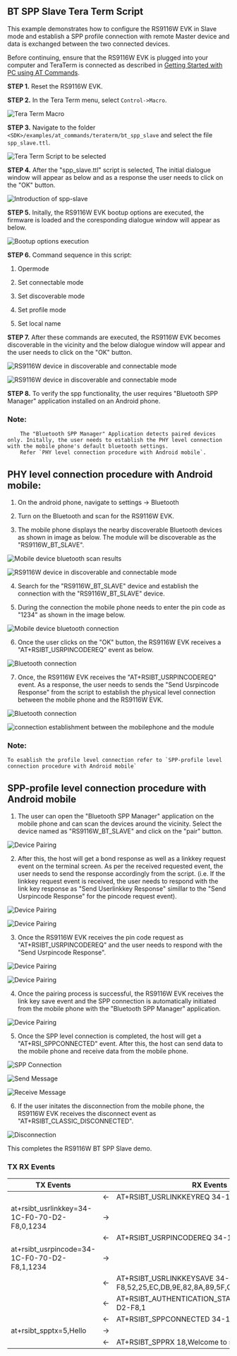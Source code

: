 ## BT SPP Slave Tera Term Script

This example demonstrates how to configure the RS9116W EVK in Slave mode and establish a SPP profile connection with remote Master device and data is exchanged between the two connected devices.

Before continuing, ensure that the RS9116W EVK is plugged into your computer and TeraTerm is connected as described in [Getting Started with PC using AT Commands](http://docs.silabs.com/rs9116-wiseconnect/2.4/wifibt-wc-getting-started-with-pc/). 

**STEP 1.** Reset the RS9116W EVK.

**STEP 2.** In the Tera Term menu, select `Control->Macro`.

![Tera Term Macro](./resources/tera-term-macro.png)

**STEP 3.** Navigate to the folder `<SDK>/examples/at_commands/teraterm/bt_spp_slave` and select the file `spp_slave.ttl`.

![Tera Term Script to be selected](./resources/tera-term-scripts-spp-slave.png)

**STEP 4.**  After the "spp_slave.ttl" script is selected,  The initial dialogue window will appear as below and as a response the user needs to click on the "OK" button.

![Introduction of spp-slave](./resources/introduction-spp-slave.png)

**STEP 5.** Initally, the RS9116W EVK bootup options are executed, the firmware is loaded and the coresponding dialogue window will appear as below.  

![Bootup options execution](./resources/bootup-options.png)

**STEP 6.**  Command sequence in this script:

1. Opermode

2. Set connectable mode

3. Set discoverable mode

4. Set profile mode

5. Set local name

**STEP 7.** After these commands are executed, the RS9116W EVK becomes discoverable in the vicinity and the below dialogue window will appear and the user needs to click on the "OK" button.

![RS9116W device in discoverable and connectable mode](./resources/device-discoverablity.png)

![RS9116W device in discoverable and connectable mode](./resources/rs9116w-evk-discoverable-mode-1.png)

**STEP 8.** To verify the spp functionality, the user requires "Bluetooth SPP Manager" application installed on an Android phone.

### Note:
		The "Bluetooth SPP Manager" Application detects paired devices only. Initally, the user needs to establish the PHY level connection with the mobile phone's default bluetooth settings. 
		Refer `PHY level connection procedure with Android mobile`.	


## PHY level connection procedure with Android mobile:

1. On the android phone, navigate to settings → Bluetooth 

2. Turn on the Bluetooth and scan for the RS9116W EVK.

3. The mobile phone displays the nearby discoverable Bluetooth devices as shown in image as below. The module will be  discoverable as the "RS9116W_BT_SLAVE". 

 ![Mobile device bluetooth scan results](./resources/mobile-bluetooth-scan-result.png)
 
 ![RS9116W device in discoverable and connectable mode](./resources/rs9116w-evk-discoverable-mode-1.png)

4. Search for the "RS9116W_BT_SLAVE" device and establish the connection with the "RS9116W_BT_SLAVE" device. 

5. During the connection the mobile phone needs to enter the pin code as "1234" as shown in the image below.

 ![Mobile device bluetooth connection](./resources/connection-process.png)
 
6. Once the user clicks on the "OK" button, the RS9116W EVK receives a "AT+RSIBT_USRPINCODEREQ" event as below.
 
 ![Bluetooth connection](./resources/usr-pin-code-req.png)
 
7. Once, the RS9116W EVK receives  the "AT+RSIBT_USRPINCODEREQ" event. As a response, the user needs to sends the "Send Usrpincode Response" from the script to establish the physical level connection between the mobile phone and the RS9116W EVK.

 ![Bluetooth connection](./resources/physical-level-connection-process.png)
 
 ![connection establishment between the mobilephone and the module](./resources/physical-level-connection-established.png)
 
### Note:
	To esablish the profile level connection refer to `SPP-profile level connection procedure with Android mobile`


## SPP-profile level connection procedure with Android mobile

1. The user can open the "Bluetooth SPP Manager" application on the mobile phone and can scan the devices around the vicinity. Select the device named as "RS9116W_BT_SLAVE" and click on the "pair" button.

![Device Pairing](./resources/device-pairing.png)


2. After this, the host will get a bond response as well as a linkkey request event on the terminal screen. As per the received requested event, the user needs to send the response accordingly from the script. (i.e. If the linkkey request event is received, the user needs to respond with the link key response as "Send Userlinkkey Response" simillar to the "Send Usrpincode Response" for the pincode request event).

![Device Pairing](./resources/link-key-req.png)

![Device Pairing](./resources/link-key-rsp.png)

3. Once the RS9116W EVK receives the pin code request as  "AT+RSIBT_USRPINCODEREQ" and the user needs to respond with the "Send Usrpincode Response".

 ![Device Pairing](./resources/pin-code-req.png)
 
 ![Device Pairing](./resources/pin-code-rsp.png)

4. Once the pairing process is successful, the RS9116W EVK receives the link key save event and the SPP connection is automatically initiated from the mobile phone with the "Bluetooth SPP Manager" application. 

![Device Pairing](./resources/link-key-save.png)


5. Once the SPP level connection is completed, the host will get a "AT+RSI_SPPCONNECTED" event. After this, the host can send data to the mobile phone and receive data from the mobile phone.

![SPP Connection](./resources/script-send-message.png)

![Send Message](./resources/send-message.png)

![Receive Message](./resources/receive-message.png)

6. If the user initates the disconnection from the mobile phone, the RS9116W EVK receives the disconnect event as "AT+RSIBT_CLASSIC_DISCONNECTED".
	
![Disconnection](./resources/disconnection.png)

This completes the RS9116W BT SPP Slave demo.



### TX RX Events

| TX Events                                    |   | RX Events                                |
| -------------------------------------------- | - | ---------------------------------------- |
|                                              | ← |  AT+RSIBT_USRLINKKEYREQ 34-1C-F0-70-D2-F8|
| at+rsibt_usrlinkkey=34-1C-F0-70-D2-F8,0,1234 | → |                                          |
|                                              | ← | AT+RSIBT_USRPINCODEREQ 34-1C-F0-70-D2-F8 |
| at+rsibt_usrpincode=34-1C-F0-70-D2-F8,1,1234 | → |                                          |
|                                              | ← | AT+RSIBT_USRLINKKEYSAVE 34-1C-F0-70-D2-F8,52,25,EC,DB,9E,82,8A,89,5F,CA,FB,91,E3,B0,CE,A7 |
|                                              | ← | AT+RSIBT_AUTHENTICATION_STATUS 34-1C-F0-70-D2-F8,1 |
|                                              | ← | AT+RSIBT_SPPCONNECTED 34-1C-F0-70-D2-F8  |
| at+rsibt_spptx=5,Hello                       | → |                                          |
|                                              | ← | AT+RSIBT_SPPRX 18,Welcome to silabs      |

